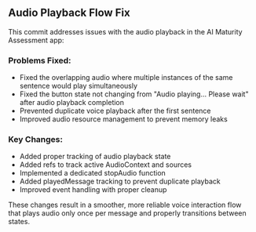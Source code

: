 ## Audio Playback Flow Fix

This commit addresses issues with the audio playback in the AI Maturity Assessment app:

### Problems Fixed:
- Fixed the overlapping audio where multiple instances of the same sentence would play simultaneously
- Fixed the button state not changing from "Audio playing... Please wait" after audio playback completion
- Prevented duplicate voice playback after the first sentence
- Improved audio resource management to prevent memory leaks

### Key Changes:
- Added proper tracking of audio playback state
- Added refs to track active AudioContext and sources
- Implemented a dedicated stopAudio function
- Added playedMessage tracking to prevent duplicate playback
- Improved event handling with proper cleanup

These changes result in a smoother, more reliable voice interaction flow that plays audio only once per message and properly transitions between states.